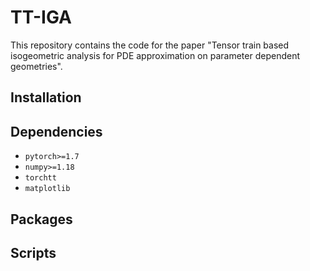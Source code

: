 # TT-IGA

This repository contains the code for the paper "Tensor train based isogeometric analysis for PDE approximation on parameter dependent geometries".

## Installation

## Dependencies

 * `pytorch>=1.7`
 * `numpy>=1.18`
 * `torchtt`
 * `matplotlib`


## Packages

## Scripts




